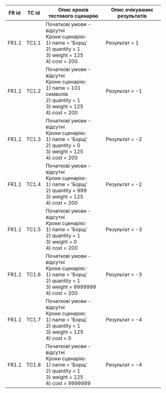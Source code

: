 | FR id | TC id | Опис кроків тестового сценарію | Опис очікуваних результатів |
| ----- | ----- | ------------------------------ | --------------------------- |
| FR1.1 | TC1.1 | Початкові умови - відсутні<br> Кроки сценарію:<br>1) name = 'Борщ'<br>2) quantity = 1<br>3) weight = 125<br>4) cost = 200| Результат = 1 |
| FR1.1 | TC1.2 | Початкові умови - відсутні<br> Кроки сценарію:<br>1) name = 101 символів<br>2) quantity = 1<br>3) weight = 125<br>4) cost = 200| Результат = -1 |
| FR1.1 | TC1.3 | Початкові умови - відсутні<br> Кроки сценарію:<br>1) name = 'Борщ'<br>2) quantity = 0<br>3) weight = 125<br>4) cost = 200| Результат = -2 |
| FR1.1 | TC1.4 | Початкові умови - відсутні<br> Кроки сценарію:<br>1) name = 'Борщ'<br>2) quantity = 999<br>3) weight = 125<br>4) cost = 200| Результат = -2 |
| FR1.1 | TC1.5 | Початкові умови - відсутні<br> Кроки сценарію:<br>1) name = 'Борщ'<br>2) quantity = 1<br>3) weight = 0<br>4) cost = 200| Результат = -3 |
| FR1.1 | TC1.6 | Початкові умови - відсутні<br> Кроки сценарію:<br>1) name = 'Борщ'<br>2) quantity = 1<br>3) weight = 9999999<br>4) cost = 200| Результат = -3 |
| FR1.1 | TC1.7 | Початкові умови - відсутні<br> Кроки сценарію:<br>1) name = 'Борщ'<br>2) quantity = 1<br>3) weight = 125<br>4) cost = 0| Результат = -4 |
| FR1.1 | TC1.8 | Початкові умови - відсутні<br> Кроки сценарію:<br>1) name = 'Борщ'<br>2) quantity = 1<br>3) weight = 125<br>4) cost = 9999999| Результат = -4 |
